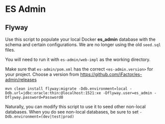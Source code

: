 # ES Admin

## Flyway

Use this script to populate your local Docker **es_admin** database with the schema and certain configurations. We are no longer using the old `seed.sql` files.

You will need to run it with `es-admin/web-impl` as the working directory.

Make sure that `es-admin/pom.xml` has the correct `<es-admin.version>` for your project.  Choose a version from https://github.com/iFactor/es-admin/releases

```
mvn clean install flyway:migrate -Ddb.environment=local -Ddb.url=jdbc:oracle:thin:@localhost:1521:xe -Dflyway.user=es_admin -Dflyway.password=Password0
```

Naturally, you can modify this script to use it to seed other non-local databases. When you do see non-local databases, be sure to set `-Ddb.environment=(dev|test|prod)`